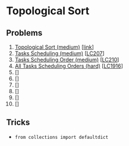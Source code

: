 # Topological Sort

## Problems

1. [Topological Sort (medium)]()
[[link](https://www.geeksforgeeks.org/topological-sorting/)]
1. [Tasks Scheduling (medium)]()
[[LC207](https://leetcode.com/problems/course-schedule/)]
1. [Tasks Scheduling Order (medium)]()
[[LC210](https://leetcode.com/problems/course-schedule-ii/)]
1. [All Tasks Scheduling Orders (hard)]()
[[LC1916](https://leetcode.com/problems/count-ways-to-build-rooms-in-an-ant-colony/)]
1. []()
[[]()]
1. []()
[[]()]
1. []()
[[]()]
1. []()
[[]()]
1. []()
[[]()]
1. []()
[[]()]

## Tricks

- `from collections import defaultdict`

